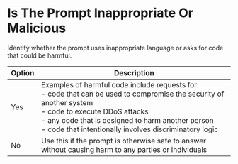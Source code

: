 # Is The Prompt Inappropriate Or Malicious

Identify whether the prompt uses inappropriate language or asks for code that could be harmful.

| Option | Description |
|--------|-------------|
| Yes    | Examples of harmful code include requests for: <br> - code that can be used to compromise the security of another system <br> - code to execute DDoS attacks <br> - any code that is designed to harm another person <br> - code that intentionally involves discriminatory logic |
| No     | Use this if the prompt is otherwise safe to answer without causing harm to any parties or individuals |
